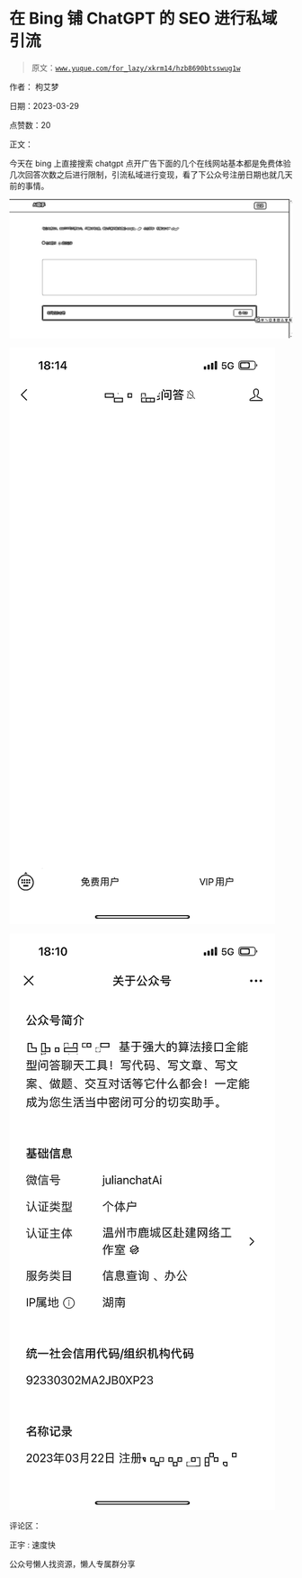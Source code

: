 # 在 Bing 铺 ChatGPT 的 SEO 进行私域引流

> 原文：[`www.yuque.com/for_lazy/xkrm14/hzb8690btsswug1w`](https://www.yuque.com/for_lazy/xkrm14/hzb8690btsswug1w)

作者： 枸艾梦

日期：2023-03-29

点赞数：20

正文：

今天在 bing 上直接搜索 chatgpt 点开广告下面的几个在线网站基本都是免费体验几次回答次数之后进行限制，引流私域进行变现，看了下公众号注册日期也就几天前的事情。

![](img/44851adc0e71607dfe208dd05d6c6db2.png)  

![](img/57c5997298541e2f5752f4cf56713795.png)  

![](img/96c9b63319e4c116431a3bf51d743cac.png)  

评论区：

正宇 : 速度快

公众号懒人找资源，懒人专属群分享

